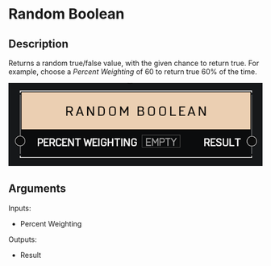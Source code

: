 # Random Boolean

## Description

Returns a random true/false value, with the given chance to return true. For example, choose a _Percent Weighting_ of 60 to return true 60% of the time.

![Random Boolean](../../.gitbook/assets/images/scripting/math/random-boolean.png)

## Arguments

Inputs:

* Percent Weighting

Outputs:

* Result
